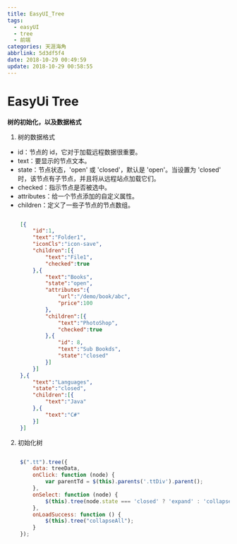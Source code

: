 ```yaml
---
title: EasyUI_Tree
tags:
  - easyUI
  - tree
  - 前端
categories: 天涯海角
abbrlink: 5d3df5f4
date: 2018-10-29 00:49:59
update: 2018-10-29 00:58:55
---
```

# EasyUi Tree
 **树的初始化，以及数据格式** 
<!--more-->
1. 树的数据格式
  + id：节点的 id，它对于加载远程数据很重要。
  + text：要显示的节点文本。
  + state：节点状态，'open' 或 'closed'，默认是 'open'。当设置为 'closed' 时，该节点有子节点，并且将从远程站点加载它们。
  + checked：指示节点是否被选中。
  + attributes：给一个节点添加的自定义属性。
  + children：定义了一些子节点的节点数组。

```json

    [{
        "id":1,
        "text":"Folder1",
        "iconCls":"icon-save",
        "children":[{
            "text":"File1",
            "checked":true
        },{
            "text":"Books",
            "state":"open",
            "attributes":{
                "url":"/demo/book/abc",
                "price":100
            },
            "children":[{
                "text":"PhotoShop",
                "checked":true
            },{
                "id": 8,
                "text":"Sub Bookds",
                "state":"closed"
            }]
        }]
    },{
        "text":"Languages",
        "state":"closed",
        "children":[{
            "text":"Java"
        },{
            "text":"C#"
        }]
    }]
```
2. 初始化树

```javascript

    $(".tt").tree({
        data: treeData,
        onClick: function (node) {
            var parentTd = $(this).parents('.ttDiv').parent();
        },
        onSelect: function (node) {
            $(this).tree(node.state === 'closed' ? 'expand' : 'collapse', node.target);
        },
        onLoadSuccess: function () {
            $(this).tree("collapseAll");
        }
    });

```
